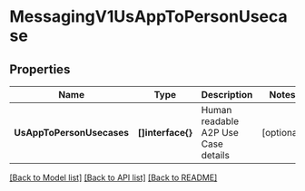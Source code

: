 # MessagingV1UsAppToPersonUsecase

## Properties

Name | Type | Description | Notes
------------ | ------------- | ------------- | -------------
**UsAppToPersonUsecases** | **[]interface{}** | Human readable A2P Use Case details |[optional] 

[[Back to Model list]](../README.md#documentation-for-models) [[Back to API list]](../README.md#documentation-for-api-endpoints) [[Back to README]](../README.md)


